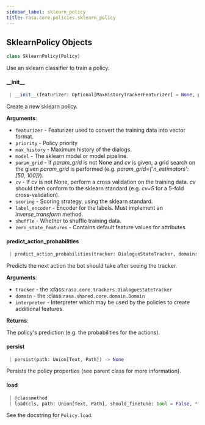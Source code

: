 ```yaml
---
sidebar_label: sklearn_policy
title: rasa.core.policies.sklearn_policy
---
```


## SklearnPolicy Objects

```python
class SklearnPolicy(Policy)
```

Use an sklearn classifier to train a policy.

#### \_\_init\_\_

```python
 | __init__(featurizer: Optional[MaxHistoryTrackerFeaturizer] = None, priority: int = DEFAULT_POLICY_PRIORITY, max_history: int = DEFAULT_MAX_HISTORY, model: Optional["sklearn.base.BaseEstimator"] = None, param_grid: Optional[Union[Dict[Text, List], List[Dict]]] = None, cv: Optional[int] = None, scoring: Optional[Union[Text, List, Dict, Callable]] = "accuracy", label_encoder: LabelEncoder = LabelEncoder(), shuffle: bool = True, zero_state_features: Optional[Dict[Text, List["Features"]]] = None, **kwargs: Any, ,) -> None
```

Create a new sklearn policy.

**Arguments**:

- `featurizer` - Featurizer used to convert the training data into
  vector format.
- `priority` - Policy priority
- `max_history` - Maximum history of the dialogs.
- `model` - The sklearn model or model pipeline.
- `param_grid` - If *param_grid* is not None and *cv* is given,
  a grid search on the given *param_grid* is performed
  (e.g. *param_grid={&#x27;n_estimators&#x27;: [50, 100]}*).
- `cv` - If *cv* is not None, perform a cross validation on
  the training data. *cv* should then conform to the
  sklearn standard (e.g. *cv=5* for a 5-fold cross-validation).
- `scoring` - Scoring strategy, using the sklearn standard.
- `label_encoder` - Encoder for the labels. Must implement an
  *inverse_transform* method.
- `shuffle` - Whether to shuffle training data.
- `zero_state_features` - Contains default feature values for attributes

#### predict\_action\_probabilities

```python
 | predict_action_probabilities(tracker: DialogueStateTracker, domain: Domain, interpreter: NaturalLanguageInterpreter, **kwargs: Any, ,) -> PolicyPrediction
```

Predicts the next action the bot should take after seeing the tracker.

**Arguments**:

- `tracker` - the :class:`rasa.core.trackers.DialogueStateTracker`
- `domain` - the :class:`rasa.shared.core.domain.Domain`
- `interpreter` - Interpreter which may be used by the policies to create
  additional features.
  

**Returns**:

  The policy&#x27;s prediction (e.g. the probabilities for the actions).

#### persist

```python
 | persist(path: Union[Text, Path]) -> None
```

Persists the policy properties (see parent class for more information).

#### load

```python
 | @classmethod
 | load(cls, path: Union[Text, Path], should_finetune: bool = False, **kwargs: Any) -> Policy
```

See the docstring for `Policy.load`.

